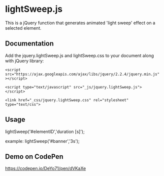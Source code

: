 lightSweep.js
=========

This is a jQuery function that generates animated 'light sweep' effect on a selected element.


Documentation
-------------

Add the jquery.lightSweep.js and lightSweep.css to your document along with jQuery library:

`<script src="https://ajax.googleapis.com/ajax/libs/jquery/2.2.4/jquery.min.js"></script>`

`<script type="text/javascript" src="_js/jquery.lightSweep.js"></script>`

`<link href="_css/jquery.lightSweep.css" rel="stylesheet" type="text/css">`


Usage
-----

lightSweep('#elementID','duration [s]');

example: lightSweep('#banner','3s');

Demo on CodePen
---------------
https://codepen.io/DeYo71/pen/dVKaXe

